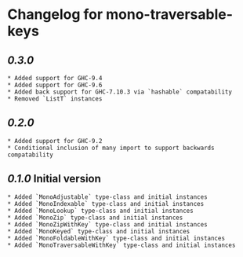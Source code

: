 # Changelog for mono-traversable-keys


## _0.3.0_

	* Added support for GHC-9.4
	* Added support for GHC-9.6
	* Added back support for GHC-7.10.3 via `hashable` compatability
	* Removed `ListT` instances


## _0.2.0_

	* Added support for GHC-9.2
	* Conditional inclusion of many import to support backwards compatability


## _0.1.0_ Initial version

	* Added `MonoAdjustable` type-class and initial instances
	* Added `MonoIndexable` type-class and initial instances
	* Added `MonoLookup` type-class and initial instances
	* Added `MonoZip` type-class and initial instances
	* Added `MonoZipWithKey` type-class and initial instances
	* Added `MonoKeyed` type-class and initial instances
	* Added `MonoFoldableWithKey` type-class and initial instances
	* Added `MonoTraversableWithKey` type-class and initial instances
